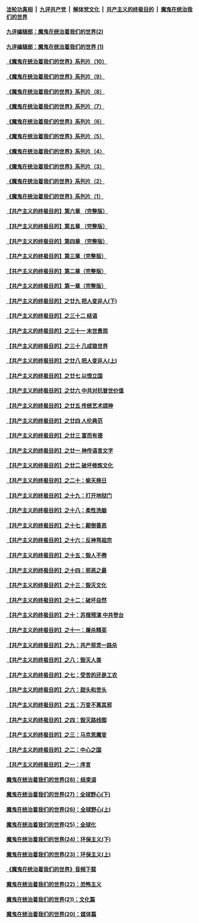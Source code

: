 ####  [法轮功真相](../../../../basic/blob/master/README.md?t=09151702) &nbsp;|&nbsp; [九评共产党](../../../../9ping.md/blob/master/README.md?t=09151702) &nbsp;|&nbsp; [解体党文化](../../../../jtdwh.md/blob/master/README.md?t=09151702)  &nbsp;|&nbsp; [共产主义的终极目的](../../../../gczydzjmd.md/blob/master/README.md?t=09151702) &nbsp;|&nbsp; [魔鬼在统治我们的世界](../../../../mgztzwmdsj.md/blob/master/README.md?t=09151702) 

#### [九评编辑部：魔鬼在统治着我们的世界(2)](../pages/nsc422/n10410036.md?t=09151702) 

#### [九评编辑部：魔鬼在统治着我们的世界 (1)](../pages/nsc422/n10406825.md?t=09151702) 

#### [《魔鬼在统治着我们的世界》系列片（10）](../pages/nsc422/n12292670.md?t=09151702) 

#### [《魔鬼在统治着我们的世界》系列片（9）](../pages/nsc422/n12290859.md?t=09151702) 

#### [《魔鬼在统治着我们的世界》系列片（8）](../pages/nsc422/n12287445.md?t=09151702) 

#### [《魔鬼在统治着我们的世界》系列片（7）](../pages/nsc422/n12283425.md?t=09151702) 

#### [《魔鬼在统治着我们的世界》系列片（6）](../pages/nsc422/n12282314.md?t=09151702) 

#### [《魔鬼在统治着我们的世界》系列片（5）](../pages/nsc422/n12281419.md?t=09151702) 

#### [《魔鬼在统治着我们的世界》系列片（4）](../pages/nsc422/n12274024.md?t=09151702) 

#### [《魔鬼在统治着我们的世界》系列片（3）](../pages/nsc422/n12271322.md?t=09151702) 

#### [《魔鬼在统治着我们的世界》系列片（2）](../pages/nsc422/n12269049.md?t=09151702) 

#### [《魔鬼在统治着我们的世界》系列片（1）](../pages/nsc422/n12267575.md?t=09151702) 

#### [【共产主义的终极目的】第六章 （完整版）](../pages/nsc422/n11428913.md?t=09151702) 

#### [【共产主义的终极目的】第五章 （完整版）](../pages/nsc422/n11428912.md?t=09151702) 

#### [【共产主义的终极目的】第四章 （完整版）](../pages/nsc422/n11428907.md?t=09151702) 

#### [【共产主义的终极目的】第三章（完整版）](../pages/nsc422/n11428848.md?t=09151702) 

#### [【共产主义的终极目的】第二章（完整版）](../pages/nsc422/n11428831.md?t=09151702) 

#### [【共产主义的终极目的】第一章（完整版）](../pages/nsc422/n11417651.md?t=09151702) 

#### [【共产主义的终极目的】之廿九 把人变非人(下)](../pages/nsc422/n11344140.md?t=09151702) 

#### [【共产主义的终极目的】之三十二 结语](../pages/nsc422/n11360535.md?t=09151702) 

#### [【共产主义的终极目的】之三十一 末世景观](../pages/nsc422/n11351129.md?t=09151702) 

#### [【共产主义的终极目的】之三十 几成狼世界](../pages/nsc422/n11348280.md?t=09151702) 

#### [【共产主义的终极目的】之廿八 把人变非人(上)](../pages/nsc422/n11340492.md?t=09151702) 

#### [【共产主义的终极目的】之廿七 以恨立国](../pages/nsc422/n11336944.md?t=09151702) 

#### [【共产主义的终极目的】之廿六 中共对抗普世价值](../pages/nsc422/n11324785.md?t=09151702) 

#### [【共产主义的终极目的】之廿五 传统艺术颂神](../pages/nsc422/n11296396.md?t=09151702) 

#### [【共产主义的终极目的】之廿四 人伦典范](../pages/nsc422/n11296397.md?t=09151702) 

#### [【共产主义的终极目的】之廿三 富而有德](../pages/nsc422/n11283598.md?t=09151702) 

#### [【共产主义的终极目的】之廿一 神传语言文字](../pages/nsc422/n11263265.md?t=09151702) 

#### [【共产主义的终极目的】之廿二 破坏修炼文化](../pages/nsc422/n11245728.md?t=09151702) 

#### [【共产主义的终极目的】之二十：偷天换日](../pages/nsc422/n11238846.md?t=09151702) 

#### [【共产主义的终极目的】之十九：打开地狱门](../pages/nsc422/n11206376.md?t=09151702) 

#### [【共产主义的终极目的】之十八：柔性洗脑](../pages/nsc422/n11199994.md?t=09151702) 

#### [【共产主义的终极目的】之十七：颠倒善恶](../pages/nsc422/n11179782.md?t=09151702) 

#### [【共产主义的终极目的】之十六：反神骂祖宗](../pages/nsc422/n11166798.md?t=09151702) 

#### [【共产主义的终极目的】之十五：毁人不倦](../pages/nsc422/n11166792.md?t=09151702) 

#### [【共产主义的终极目的】之十四：邪恶之最](../pages/nsc422/n11150249.md?t=09151702) 

#### [【共产主义的终极目的】之十三：毁灭文化](../pages/nsc422/n11135227.md?t=09151702) 

#### [【共产主义的终极目的】之十二：破坏自然](../pages/nsc422/n11135214.md?t=09151702) 

#### [【共产主义的终极目的】之十：苏俄预演 中共登台](../pages/nsc422/n11118424.md?t=09151702) 

#### [【共产主义的终极目的】之十一：屠杀精英](../pages/nsc422/n11118442.md?t=09151702) 

#### [【共产主义的终极目的】之九：共产邪灵一路杀](../pages/nsc422/n11114139.md?t=09151702) 

#### [【共产主义的终极目的】之八：毁灭人类](../pages/nsc422/n11108503.md?t=09151702) 

#### [【共产主义的终极目的】之七：受苦的还是工农](../pages/nsc422/n11101809.md?t=09151702) 

#### [【共产主义的终极目的】之六：甜头和苦头](../pages/nsc422/n11096971.md?t=09151702) 

#### [【共产主义的终极目的】之五：万变不离其邪](../pages/nsc422/n11091285.md?t=09151702) 

#### [【共产主义的终极目的】之四：毁灭路线图](../pages/nsc422/n11086284.md?t=09151702) 

#### [【共产主义的终极目的】之三：马克思魔变](../pages/nsc422/n11061941.md?t=09151702) 

#### [【共产主义的终极目的】之二：中心之国](../pages/nsc422/n11047728.md?t=09151702) 

#### [【共产主义的终极目的】之一：序言](../pages/nsc422/n11086077.md?t=09151702) 

#### [魔鬼在统治着我们的世界(28)：结束语](../pages/nsc422/n10936246.md?t=09151702) 

#### [魔鬼在统治着我们的世界(27)：全球野心(下)](../pages/nsc422/n10928319.md?t=09151702) 

#### [魔鬼在统治着我们的世界(26)：全球野心(上)](../pages/nsc422/n10900318.md?t=09151702) 

#### [魔鬼在统治着我们的世界(25)：全球化](../pages/nsc422/n10788205.md?t=09151702) 

#### [魔鬼在统治着我们的世界(24)：环保主义(下)](../pages/nsc422/n10695307.md?t=09151702) 

#### [魔鬼在统治着我们的世界(23)：环保主义(上)](../pages/nsc422/n10688613.md?t=09151702) 

#### [《魔鬼在统治着我们的世界》音频下载](../pages/nsc422/n10635553.md?t=09151702) 

#### [魔鬼在统治着我们的世界(22)：恐怖主义](../pages/nsc422/n10614727.md?t=09151702) 

#### [魔鬼在统治着我们的世界(21)：文化篇](../pages/nsc422/n10597706.md?t=09151702) 

#### [魔鬼在统治着我们的世界(20)：媒体篇](../pages/nsc422/n10586579.md?t=09151702) 


